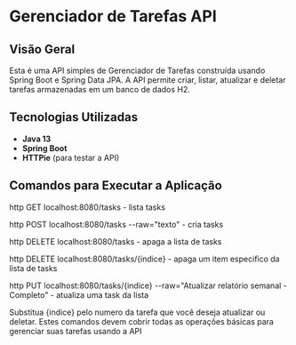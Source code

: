 # Gerenciador de Tarefas API

## Visão Geral

Esta é uma API simples de Gerenciador de Tarefas construída usando Spring Boot e Spring Data JPA. A API permite criar, listar, atualizar e deletar tarefas armazenadas em um banco de dados H2.

## Tecnologias Utilizadas

- **Java 13**
- **Spring Boot**
- **HTTPie** (para testar a API)

## Comandos para Executar a Aplicação

http GET localhost:8080/tasks - lista tasks

http POST localhost:8080/tasks --raw="texto" - cria tasks

http DELETE localhost:8080/tasks - apaga a lista de tasks

http DELETE localhost:8080/tasks/{indice} - apaga um item especifico da lista de tasks

http PUT localhost:8080/tasks/{indice} --raw="Atualizar relatório semanal - Completo" - atualiza uma task da lista

Substitua {indice} pelo numero da tarefa que você deseja atualizar ou deletar. Estes comandos devem cobrir todas as operações básicas para gerenciar suas tarefas usando a API

